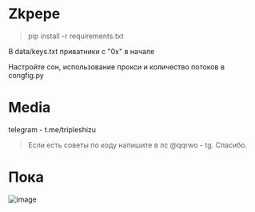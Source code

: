 # Zkpepe

>pip install -r requirements.txt

В data/keys.txt приватники с "0x" в начале

Настройте сон, использование прокси и количество потоков в congfig.py

# Media
telegram - t.me/tripleshizu

> Если есть советы по коду напишите в лс @qqrwo - tg. Спасибо.

# Пока

![image](https://github.com/atorasi/zkpepe/assets/121640832/21cd5c4a-d9ac-4ea6-987a-a23cafbb0f97)
